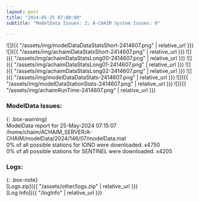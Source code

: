 ```yaml
---
layout: post
title: "2024-05-25 07:00:00"
subtitle: "ModelData Issues: 2; A-CHAIM System Issues: 0"

---
```


![]({{ "/assets/img/modelDataDataStatsShort-2414607.png" | relative_url }})
![]({{ "/assets/img/achaimDataStatsShort-2414607.png" | relative_url }})
![]({{ "/assets/img/achaimDataStatsLong00-2414607.png" | relative_url }})
![]({{ "/assets/img/achaimDataStatsLong01-2414607.png" | relative_url }})
![]({{ "/assets/img/achaimDataStatsLong02-2414607.png" | relative_url }})
![]({{ "/assets/img/modelDataDataStats-2414607.png" | relative_url }})
![]({{ "/assets/img/modelDataStationStats-2414607.png" | relative_url }})
![]({{ "/assets/img/achaimRunTime-2414607.png" | relative_url }})


### ModelData Issues:  
  
{: .box-warning}  
 ModelData report for 25-May-2024 07:15:07   
 /home/chaim/ACHAIM_SERVER/A-CHAIM/modelData/2024/146/07/modelData.mat   
 0% of all possible stations for IONO were downloaded. x4750   
 0% of all possible stations for SENTINEL were downloaded. x4205   
  


### Logs:  
  
{: .box-note}  
[Logs.zip]({{ "/assets/other/logs.zip" | relative_url }})  
[Log Info]({{ "/logInfo" | relative_url }})  
